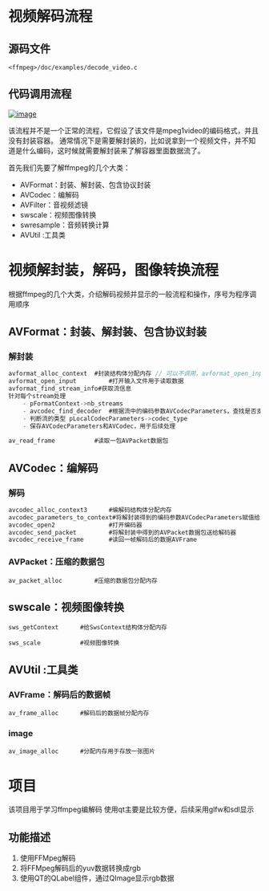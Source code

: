 # 视频解码流程

## 源码文件

```
<ffmpeg>/doc/examples/decode_video.c
```

## 代码调用流程

[![image](https://xuleilx.github.io/images/decode_video.png)](https://xuleilx.github.io/images/decode_video.png)

该流程并不是一个正常的流程，它假设了该文件是mpeg1video的编码格式，并且没有封装容器。
通常情况下是需要解封装的，比如说拿到一个视频文件，并不知道是什么编码，这时候就需要解封装来了解容器里面数据流了。

首先我们先要了解ffmpeg的几个大类：

- AVFormat：封装、解封装、包含协议封装
- AVCodec：编解码
- AVFilter：音视频滤镜
- swscale：视频图像转换
- swresample：音频转换计算
- AVUtil :工具类

# 视频解封装，解码，图像转换流程

根据ffmpeg的几个大类，介绍解码视频并显示的一般流程和操作，序号为程序调用顺序

## AVFormat：封装、解封装、包含协议封装

### 解封装

```c
avformat_alloc_context 	#封装结构体分配内存 // 可以不调用，avformat_open_input会判断入参是否为NULL，自行分配
avformat_open_input     	#打开输入文件用于读取数据
avformat_find_stream_info#获取流信息
针对每个stream处理
    - pFormatContext->nb_streams
    - avcodec_find_decoder 	#根据流中的编码参数AVCodecParameters，查找是否支持该编码
    - 判断流的类型 pLocalCodecParameters->codec_type
    - 保存AVCodecParameters和AVCodec，用于后续处理
    
av_read_frame			#读取一包AVPacket数据包
```

## AVCodec：编解码

### 解码

```c
avcodec_alloc_context3 		#编解码结构体分配内存
avcodec_parameters_to_context#将解封装得到的编码参数AVCodecParameters赋值给编解码结构体
avcodec_open2 				#打开编码器
avcodec_send_packet 		#将解封装中得到的AVPacket数据包送给解码器
avcodec_receive_frame 		#读回一帧解码后的数据AVFrame
```

### AVPacket：压缩的数据包

```
av_packet_alloc 		#压缩的数据包分配内存
```

## swscale：视频图像转换

```
sws_getContext 		#给SwsContext结构体分配内存

sws_scale 			#视频图像转换
```

## AVUtil :工具类

### AVFrame：解码后的数据帧

```
av_frame_alloc 		#解码后的数据帧分配内存
```

### image

```
av_image_alloc 		#分配内存用于存放一张图片
```

# 项目

该项目用于学习ffmpeg编解码
使用qt主要是比较方便，后续采用glfw和sdl显示

## 功能描述

1. 使用FFMpeg解码
2. 将FFMpeg解码后的yuv数据转换成rgb
3. 使用QT的QLabel组件，通过QImage显示rgb数据
